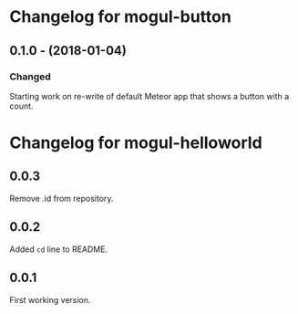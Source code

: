 # Changelog for mogul-button

## 0.1.0 - (2018-01-04)

### Changed

Starting work on re-write of default Meteor app that shows a button with a count.

# Changelog for mogul-helloworld

## 0.0.3

Remove .id from repository.

## 0.0.2

Added `cd` line to README.

## 0.0.1

First working version.

